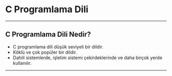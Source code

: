# C Programlama Dili

---

## C Programlama Dili Nedir?

- C programlama dili düşük seviyeli bir dildir.
- Köklü ve çok popüler bir dildir.
- Dahili sistemlerde, işletim sistemi çekirdeklerinde ve daha birçok yerde kullanılır.

---

